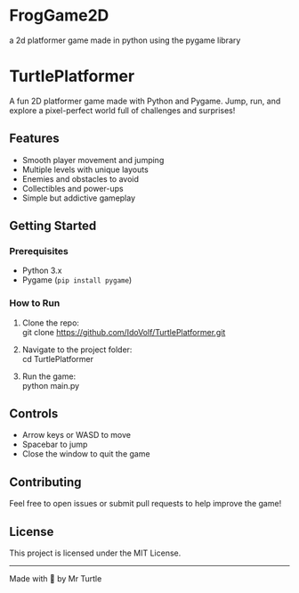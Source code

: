 # FrogGame2D
a 2d platformer game made in python using the pygame library 

# TurtlePlatformer

A fun 2D platformer game made with Python and Pygame. Jump, run, and explore a pixel-perfect world full of challenges and surprises!

## Features

- Smooth player movement and jumping  
- Multiple levels with unique layouts  
- Enemies and obstacles to avoid  
- Collectibles and power-ups  
- Simple but addictive gameplay

## Getting Started

### Prerequisites

- Python 3.x  
- Pygame (`pip install pygame`)

### How to Run

1. Clone the repo:  
   git clone https://github.com/IdoVolf/TurtlePlatformer.git

2. Navigate to the project folder:  
   cd TurtlePlatformer

3. Run the game:  
   python main.py

## Controls

- Arrow keys or WASD to move  
- Spacebar to jump  
- Close the window to quit the game

## Contributing

Feel free to open issues or submit pull requests to help improve the game!

## License

This project is licensed under the MIT License.

---

Made with 🐢 by Mr Turtle
